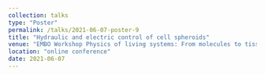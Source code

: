 ```yaml
---
collection: talks
type: "Poster"
permalink: /talks/2021-06-07-poster-9
title: "Hydraulic and electric control of cell spheroids"
venue: "EMBO Workshop Physics of living systems: From molecules to tissues"
location: "online conference"
date: 2021-06-07
---
```

